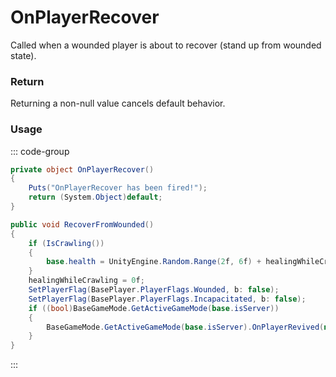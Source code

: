# OnPlayerRecover
<Badge type="info" text="Player"/><Badge type="danger" text="Carbon Compatible"/><Badge type="warning" text="Oxide Compatible"/>
Called when a wounded player is about to recover (stand up from wounded state).

### Return
Returning a non-null value cancels default behavior.

### Usage
::: code-group
```csharp [Example]
private object OnPlayerRecover()
{
	Puts("OnPlayerRecover has been fired!");
	return (System.Object)default;
}
```
```csharp [Source — Assembly-CSharp @ BasePlayer]
public void RecoverFromWounded()
{
	if (IsCrawling())
	{
		base.health = UnityEngine.Random.Range(2f, 6f) + healingWhileCrawling;
	}
	healingWhileCrawling = 0f;
	SetPlayerFlag(BasePlayer.PlayerFlags.Wounded, b: false);
	SetPlayerFlag(BasePlayer.PlayerFlags.Incapacitated, b: false);
	if ((bool)BaseGameMode.GetActiveGameMode(base.isServer))
	{
		BaseGameMode.GetActiveGameMode(base.isServer).OnPlayerRevived(null, this);
	}
}

```
:::
